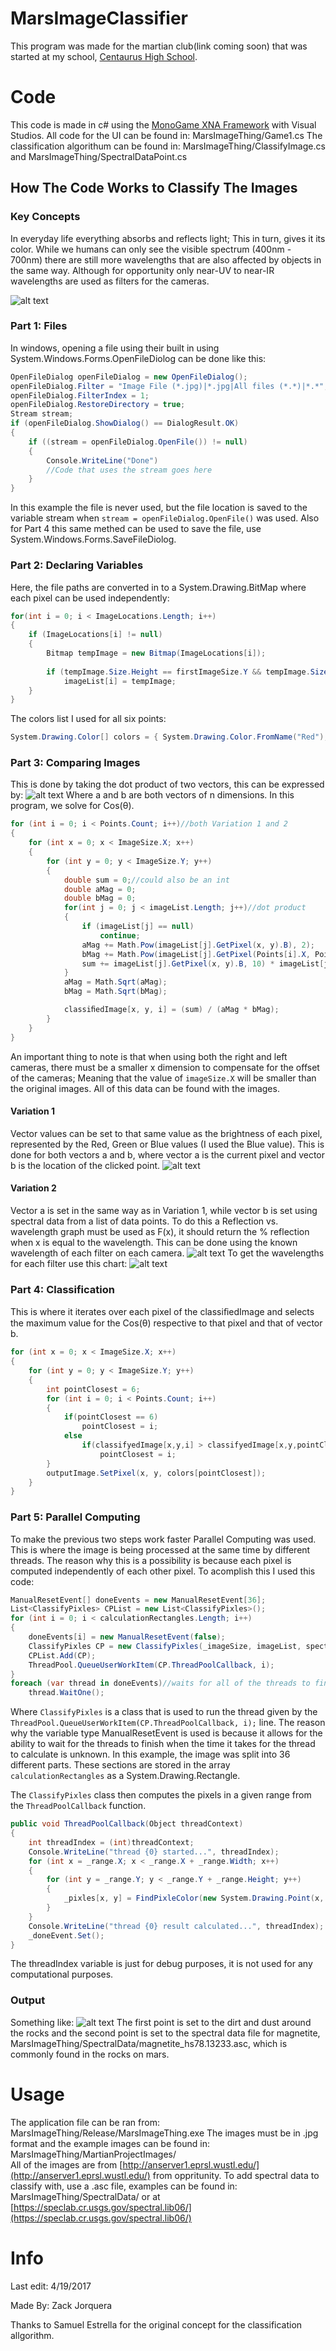 # MarsImageClassifier
This program was made for the martian club(link coming soon) that was started at my school, [Centaurus High School](http://ceh.bvsd.org/Pages/default.aspx).

# Code
This code is made in c# using the [MonoGame XNA Framework](http://www.monogame.net/) with Visual Studios.
All code for the UI can be found in: MarsImageThing/Game1.cs
The classification algorithum can be found in: MarsImageThing/ClassifyImage.cs and MarsImageThing/SpectralDataPoint.cs

## How The Code Works to Classify The Images
### Key Concepts
In everyday life everything absorbs and reflects light; This in turn, gives it its color. While we humans can only see the visible spectrum (400nm - 700nm) there are still more wavelengths that are also affected by objects in the same way. Although for opportunity only near-UV to near-IR wavelengths are used as filters for the cameras.

![alt text](https://imagine.gsfc.nasa.gov/Images/science/EM_spectrum_compare_level1_lg.jpg "Electromagnetic Spectrum")

### Part 1: Files
In windows, opening a file using their built in using System.Windows.Forms.OpenFileDiolog can be done like this:
```c#
OpenFileDialog openFileDialog = new OpenFileDialog();
openFileDialog.Filter = "Image File (*.jpg)|*.jpg|All files (*.*)|*.*";
openFileDialog.FilterIndex = 1;
openFileDialog.RestoreDirectory = true;
Stream stream;
if (openFileDialog.ShowDialog() == DialogResult.OK)
{
    if ((stream = openFileDialog.OpenFile()) != null)
    {
        Console.WriteLine("Done")
        //Code that uses the stream goes here
    }
}
```
In this example the file is never used, but the file location is saved to the variable stream when ```stream = openFileDialog.OpenFile()``` was used. Also for Part 4 this same methed can be used to save the file, use System.Windows.Forms.SaveFileDiolog.

### Part 2: Declaring Variables
Here, the file paths are converted in to a System.Drawing.BitMap where each pixel can be used independently:
```c#
for(int i = 0; i < ImageLocations.Length; i++)
{
    if (ImageLocations[i] != null)
    {
        Bitmap tempImage = new Bitmap(ImageLocations[i]);
        
        if (tempImage.Size.Height == firstImageSize.Y && tempImage.Size.Width == firstImageSize.X)
            imageList[i] = tempImage;
    }
}
```
The colors list I used for all six points:
```c#
System.Drawing.Color[] colors = { System.Drawing.Color.FromName("Red"), System.Drawing.Color.FromName("Blue"), System.Drawing.Color.FromName("Green"), System.Drawing.Color.FromName("Orange"), System.Drawing.Color.FromName("Gold"), System.Drawing.Color.FromName("Purple") };
```

### Part 3: Comparing Images
This is done by taking the dot product of two vectors, this can be expressed by: ![alt text](https://wikimedia.org/api/rest_v1/media/math/render/svg/f578afaa0ed0f3728d4a6546d11b95456ec84647 "Look it up") Where a and b are both vectors of n dimensions. In this program, we solve for Cos(θ).
```c#
for (int i = 0; i < Points.Count; i++)//both Variation 1 and 2
{
    for (int x = 0; x < ImageSize.X; x++)
    {
        for (int y = 0; y < ImageSize.Y; y++)
        {
            double sum = 0;//could also be an int
            double aMag = 0;
            double bMag = 0;
            for(int j = 0; j < imageList.Length; j++)//dot product
            {
                if (imageList[j] == null)
                    continue;
                aMag += Math.Pow(imageList[j].GetPixel(x, y).B), 2);
                bMag += Math.Pow(imageList[j].GetPixel(Points[i].X, Points[i].Y).B, 2);
                sum += imageList[j].GetPixel(x, y).B, 10) * imageList[j].GetPixel(Points[i].X, Points[i].Y).B;
            }
            aMag = Math.Sqrt(aMag);
            bMag = Math.Sqrt(bMag);

            classiﬁedImage[x, y, i] = (sum) / (aMag * bMag);
        }
    }
}
```
An important thing to note is that when using both the right and left cameras, there must be a smaller x dimension to compensate for the offset of the cameras; Meaning that the value of ```imageSize.X``` will be smaller than the original images. All of this data can be found with the images.

#### Variation 1
Vector values can be set to that same value as the brightness of each pixel, represented by the Red, Green or Blue values (I used the Blue value). This is done for both vectors a and b, where vector a is the current pixel and vector b is the location of the clicked point. 
![alt text](https://raw.githubusercontent.com/ZackJorquera/MarsImageThing/master/README.md%20Images/type%201%20classification.gif)

#### Variation 2
Vector a is set in the same way as in Variation 1, while vector b is set using spectral data from a list of data points. To do this a Reflection vs. wavelength graph must be used as F(x), it should return the % reflection when x is equal to the wavelength. This can be done using the known wavelength of each filter on each camera.
![alt text](https://raw.githubusercontent.com/ZackJorquera/MarsImageThing/master/README.md%20Images/detailsub.png)
To get the wavelengths for each filter use this chart:
![alt text](https://raw.githubusercontent.com/ZackJorquera/MarsImageThing/master/README.md%20Images/CameraFilterCharacteristics.png)

### Part 4: Classification
This is where it iterates over each pixel of the classiﬁedImage and selects the maximum value for the Cos(θ) respective to that pixel and that of vector b.
```c#
for (int x = 0; x < ImageSize.X; x++)
{
    for (int y = 0; y < ImageSize.Y; y++)
    {
        int pointClosest = 6;
        for (int i = 0; i < Points.Count; i++)
        {
            if(pointClosest == 6)
                pointClosest = i;
            else
                if(classifyedImage[x,y,i] > classifyedImage[x,y,pointClosest])
                    pointClosest = i;
        }
        outputImage.SetPixel(x, y, colors[pointClosest]);
    }
}
```

### Part 5: Parallel Computing
To make the previous two steps work faster Parallel Computing was used. This is where the image is being processed at the same time by different threads. The reason why this is a possibility is because each pixel is computed independently of each other pixel.
To acomplish this I used this code:
```c#
ManualResetEvent[] doneEvents = new ManualResetEvent[36];
List<ClassifyPixles> CPList = new List<ClassifyPixles>();
for (int i = 0; i < calculationRectangles.Length; i++)
{
    doneEvents[i] = new ManualResetEvent(false);
    ClassifyPixles CP = new ClassifyPixles(_imageSize, imageList, spectralDataPoints, spectralDataVector, calculationRectangles[i], doneEvents[i]);
    CPList.Add(CP);
    ThreadPool.QueueUserWorkItem(CP.ThreadPoolCallback, i);
}
foreach (var thread in doneEvents)//waits for all of the threads to finish.
    thread.WaitOne();

```
Where ```ClassifyPixles``` is a class that is used to run the thread given by the ```ThreadPool.QueueUserWorkItem(CP.ThreadPoolCallback, i);``` line. The reason why the variable type ManualResetEvent is used is because it allows for the ability to wait for the threads to finish when the time it takes for the thread to calculate is unknown. In this example, the image was split into 36 different parts. These sections are stored in the array ```calculationRectangles``` as a System.Drawing.Rectangle.

The ```ClassifyPixles``` class then computes the pixels in a given range from the ```ThreadPoolCallback``` function. 
```c#
public void ThreadPoolCallback(Object threadContext)
{
    int threadIndex = (int)threadContext;
    Console.WriteLine("thread {0} started...", threadIndex);
    for (int x = _range.X; x < _range.X + _range.Width; x++)
    {
        for (int y = _range.Y; y < _range.Y + _range.Height; y++)
        {
            _pixles[x, y] = FindPixleColor(new System.Drawing.Point(x, y));
        }
    }
    Console.WriteLine("thread {0} result calculated...", threadIndex);
    _doneEvent.Set();
}
```
The threadIndex variable is just for debug purposes, it is not used for any computational purposes.

### Output
Something like: 
![alt text](https://raw.githubusercontent.com/ZackJorquera/MarsImageThing/master/README.md%20Images/OutPut.png "Wow,there is magnetite in rocks on mars!!! The more you know.")
The first point is set to the dirt and dust around the rocks and the second point is set to the spectral data file for magnetite, MarsImageThing/SpectralData/magnetite_hs78.13233.asc, which is commonly found in the rocks on mars.

# Usage
The application file can be ran from: MarsImageThing/Release/MarsImageThing.exe
The images must be in .jpg format and the example images can be found in: MarsImageThing/MartianProjectImages/  
All of the images are from [http://anserver1.eprsl.wustl.edu/](http://anserver1.eprsl.wustl.edu/) from oppritunity.
To add spectral data to classify with, use a .asc file, examples can be found in: MarsImageThing/SpectralData/ or at [https://speclab.cr.usgs.gov/spectral.lib06/](https://speclab.cr.usgs.gov/spectral.lib06/)


# Info
Last edit: 4/19/2017

Made By: Zack Jorquera

Thanks to Samuel Estrella for the original concept for the classification allgorithm.
